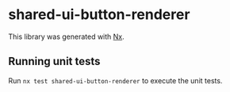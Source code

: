 # shared-ui-button-renderer

This library was generated with [Nx](https://nx.dev).

## Running unit tests

Run `nx test shared-ui-button-renderer` to execute the unit tests.
